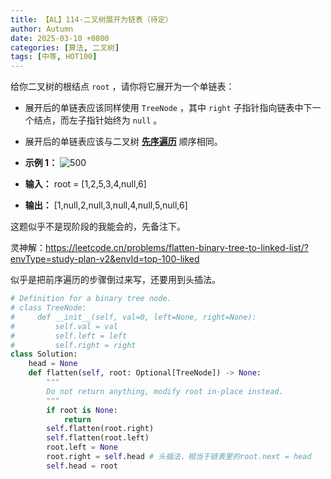 ```yaml
---
title: 【AL】114-二叉树展开为链表（待定）
author: Autumn
date: 2025-03-10 +0800
categories: [算法, 二叉树]
tags: [中等, HOT100]
---
```


给你二叉树的根结点 `root` ，请你将它展开为一个单链表：

- 展开后的单链表应该同样使用 `TreeNode` ，其中 `right` 子指针指向链表中下一个结点，而左子指针始终为 `null` 。
- 展开后的单链表应该与二叉树 [**先序遍历**](https://baike.baidu.com/item/%E5%85%88%E5%BA%8F%E9%81%8D%E5%8E%86/6442839?fr=aladdin) 顺序相同。

- **示例 1：**
![500](https://assets.leetcode.com/uploads/2021/01/14/flaten.jpg)

- **输入：** root = [1,2,5,3,4,null,6]
- **输出：** [1,null,2,null,3,null,4,null,5,null,6]


这题似乎不是现阶段的我能会的，先备注下。

灵神解：https://leetcode.cn/problems/flatten-binary-tree-to-linked-list/?envType=study-plan-v2&envId=top-100-liked

似乎是把前序遍历的步骤倒过来写，还要用到头插法。

```Python
# Definition for a binary tree node.
# class TreeNode:
#     def __init__(self, val=0, left=None, right=None):
#         self.val = val
#         self.left = left
#         self.right = right
class Solution:
    head = None 
    def flatten(self, root: Optional[TreeNode]) -> None:
        """
        Do not return anything, modify root in-place instead.
        """
        if root is None:
            return
        self.flatten(root.right)
        self.flatten(root.left)
        root.left = None 
        root.right = self.head # 头插法，相当于链表里的root.next = head
        self.head = root 
```